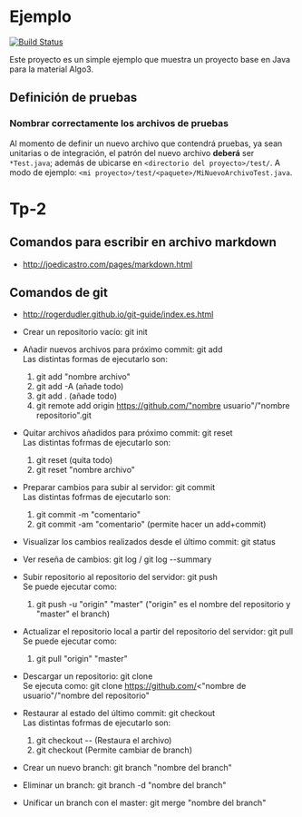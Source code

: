 Ejemplo                                                                                                                                                                 
==========

[![Build Status](https://nicopaez.ci.cloudbees.com/view/Algo3/job/proyecto-base-aglo3/badge/icon)](https://nicopaez.ci.cloudbees.com/view/Algo3/job/proyecto-base-aglo3/)

Este proyecto es un simple ejemplo que muestra un proyecto base en Java para la material Algo3.

## Definición de pruebas
### Nombrar correctamente los archivos de pruebas

Al momento de definir un nuevo archivo que contendrá pruebas, ya sean unitarias o de integración, el patrón del nuevo archivo **deberá** ser `*Test.java`; además de ubicarse en `<directorio del proyecto>/test/`. A modo de ejemplo: `<mi proyecto>/test/<paquete>/MiNuevoArchivoTest.java`.

# Tp-2

## Comandos para escribir en archivo markdown

* http://joedicastro.com/pages/markdown.html

## Comandos de git

* http://rogerdudler.github.io/git-guide/index.es.html
* Crear un repositorio vacío: git init
* Añadir nuevos archivos para próximo commit: git add  
	Las distintas formas de ejecutarlo son:
   1. git add "nombre archivo"
   2. git add -A (añade todo)
   3. git add . (añade todo)
   4. git remote add origin https://github.com/"nombre usuario"/"nombre repositorio".git
* Quitar archivos añadidos para próximo commit: git reset  
Las distintas fofrmas de ejecutarlo son:
   1. git reset (quita todo)
   2. git reset "nombre archivo"
* Preparar cambios para subir al servidor: git commit  
	Las distintas fofrmas de ejecutarlo son:
   1. git commit -m "comentario"
   2. git commit -am "comentario" (permite hacer un add+commit)
* Visualizar los cambios realizados desde el último commit: git status
* Ver reseña de cambios: git log / git log --summary
* Subir repositorio al repositorio del servidor: git push  
	Se puede ejecutar como:  
   1. git push -u "origin" "master" ("origin" es el nombre del repositorio y "master" el branch)
* Actualizar el repositorio local a partir del repositorio del servidor: git pull  
	Se puede ejecutar como:  
   1. git pull "origin" "master"
* Descargar un repositorio: git clone  
	Se ejecuta como: git clone https://github.com/<"nombre de usuario"/"nombre del repositorio"
	
* Restaurar al estado del último commit: git checkout  
	Las distintas fofrmas de ejecutarlo son:
   1. git checkout -- <archivo>  (Restaura el archivo)
   2. git checkout <branch> (Permite cambiar de branch)

* Crear un nuevo branch: git branch "nombre del branch"
* Eliminar un branch: git branch -d "nombre del branch"
* Unificar un branch con el master: git merge "nombre del branch"
